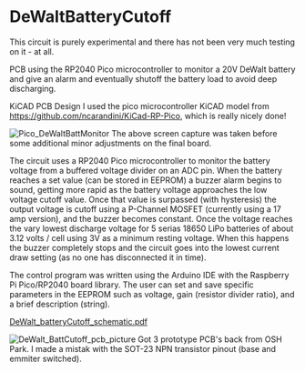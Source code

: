# DeWaltBatteryCutoff
This circuit is purely experimental and there has not been very much testing on it - at all.

PCB using the RP2040 Pico microcontroller to monitor a 20V DeWalt battery and give an alarm and eventually shutoff the battery load to avoid deep discharging.

KiCAD PCB Design
I used the pico microcontroller KiCAD model from https://github.com/ncarandini/KiCad-RP-Pico, which is really nicely done!

![Pico_DeWaltBattMonitor](https://user-images.githubusercontent.com/5246863/206541472-f4480458-15e5-416d-8e03-21f5f08cb92e.jpg)
The above screen capture was taken before some additional minor adjustments on the final board.

The circuit uses a RP2040 Pico microcontroller to monitor the battery voltage from a buffered voltage divider on an ADC pin.  When the battery reaches a set value (can be stored in EEPROM) a buzzer alarm begins to sound, getting more rapid as the battery voltage approaches the low voltage cutoff value.  Once that value is surpassed (with hysteresis) the output voltage is cutoff using a P-Channel MOSFET (currently using a 17 amp version), and the buzzer becomes constant.  Once the voltage reaches the vary lowest discharge voltage for 5 serias 18650 LiPo batteries of about 3.12 volts / cell using 3V as a minimum resting voltage.  When this happens the buzzer completely stops and the circuit goes into the lowest current draw setting (as no one has disconnected it in time).

The control program was written using the Arduino IDE with the Raspberry Pi Pico/RP2040 board library.  The user can set and save specific parameters in the EEPROM such as voltage, gain (resistor divider ratio), and a brief description (string).


[DeWalt_batteryCutoff_schematic.pdf](https://github.com/jebradshaw/DeWaltBatteryCutoff/files/10188782/DeWalt_batteryCutoff_schematic.pdf)

![DeWalt_BattCutoff_pcb_picture](https://user-images.githubusercontent.com/5246863/206547494-ebd19af9-fb84-45d4-b6cc-bfe5c06f5abb.PNG)
Got 3 prototype PCB's back from OSH Park.  I made a mistak with the SOT-23 NPN transistor pinout (base and emmiter switched).

